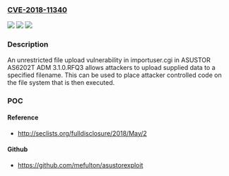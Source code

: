 ### [CVE-2018-11340](https://cve.mitre.org/cgi-bin/cvename.cgi?name=CVE-2018-11340)
![](https://img.shields.io/static/v1?label=Product&message=n%2Fa&color=blue)
![](https://img.shields.io/static/v1?label=Version&message=n%2Fa&color=blue)
![](https://img.shields.io/static/v1?label=Vulnerability&message=n%2Fa&color=brighgreen)

### Description

An unrestricted file upload vulnerability in importuser.cgi in ASUSTOR AS6202T ADM 3.1.0.RFQ3 allows attackers to upload supplied data to a specified filename. This can be used to place attacker controlled code on the file system that is then executed.

### POC

#### Reference
- http://seclists.org/fulldisclosure/2018/May/2

#### Github
- https://github.com/mefulton/asustorexploit

